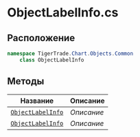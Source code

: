 
# ObjectLabelInfo.cs
## Расположение
```csharp
namespace TigerTrade.Chart.Objects.Common  
    class ObjectLabelInfo
```

## Методы
| Название | Описание |
| --- | --- |
| [`ObjectLabelInfo`](./metody/ObjectLabelInfo.md) | *Описание* |
| [`ObjectLabelInfo`](./metody/ObjectLabelInfo.md) | *Описание* |
